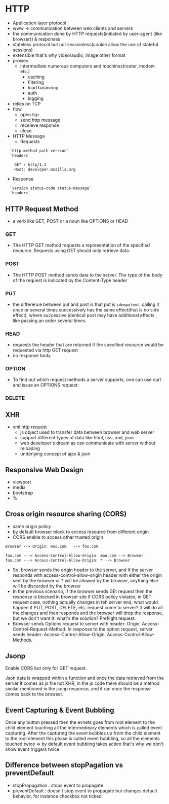 # HTTP

- Application layer protocol
- www -> communication between web clients and servers
- the communication done by HTTP requests(initiated by user-agent (like browser)) & responses
- stateless protocol but not sessionless(cookie allow the use of stateful sessions)
- extensible that's why video/audio, image other format
- proxies
  - intermediate numerous computers and machines(router, modem etc.)
    - caching
    - filtering
    - load balancing
    - auth
    - logging
- relies on TCP
- flow
  - open tcp
  - send http message
  - receieve response
  - close
- HTTP Message
  - Requests

```abc
  `http-method path version`
  `headers`
```

```abc
    GET / http/1.1
    Host: developer.mozilla.org    
```

- Response

```abc
  `version status-code status-message`
  `headers`
```

## HTTP Request Method

- a verb like GET, POST or a noun like OPTIONS or HEAD

### GET

- The HTTP GET method requests a representation of the specified resource. Requests using GET should only retrieve data.

### POST

- The HTTP POST method sends data to the server. The type of the body of the request is indicated by the Content-Type header

### PUT

- the difference between put and post is that put is `idempotent`: calling it once or several times successively has the same effect(that is no side effect), where successive identical post may have additional effects , like passing an order several times. 

### HEAD

- requests the header that are returned if the specified resource would be requested via http GET request
- no response body

### OPTION

- To find out which request methods a server supports, one can use curl and issue an OPTIONS request:

### DELETE

## XHR

- xml http request
  - js object used to transfer data between browser and web server
  - support different types of data  like html, css, xml, json
  - web developer's dream as can communicate with server without reloading
  - underlying concept of ajax & json

## Responsive Web Design

- viewport
- media
- bootstrap
- %

## Cross origin resource sharing (CORS)

- same origin policy
- by default browser block to access resource from different origin
- CORS enable to access other trusted origin

```abc
Browser --> Origin: moo.com   --> foo.com 

foo.com ---> Access-Control-Allow-Origin: moo.com --> Browser
foo.com ---> Access-Control-Allow-Origin: * --> Browser
```

- So, browser sends the origin header to the server, and if the server responds with access-control-allow-origin header with either the origin sent by the browser or * will be allowed by the browser, anything else will be discarded by the browser
- In the previous scenario, if the browser sends GEt request then the response is blocked in browser site if CORS policy violates, in GET request case, nothing actually changes in teh server end, what would happen if PUT, POST, DELETE, etc. request come to server? it will do all the changes and then responds and the browser will drop the response, but we don't want it. what's the solution? Preflight request.
- Browser sends Options request to server with header: Origin, Access-Control-Request-Method. In response to the option request, server sends header: Access-Control-Allow-Origin, Access-Control-Allow-Methods.

## Jsonp

Enable CORS but only for GET request.

Json data is wrapped within a function and once the data retrieved from the server it comes as js file not XHR, in the js code there should be a method similar mentioned in the jsonp response, and it ran once the response comes back to the browser.

## Event Capturing & Event Bubbling

Once any button pressed then the evnets goes from root element to the child element touching all the intermedieary elements which is called event capturing. After the capturing the event bubbles up from the child element to the root element this phase is called event bubbling, so all the elements touched twice
 => by default event bubbling takes action that's why we don't show event triggers twice

## Difference between stopPagation vs preventDefault

- stopPropagation : stops event to propagate
- preventDefault : doesn't stop event to propagate but changes default behavior, for instance checkbox not ticked
